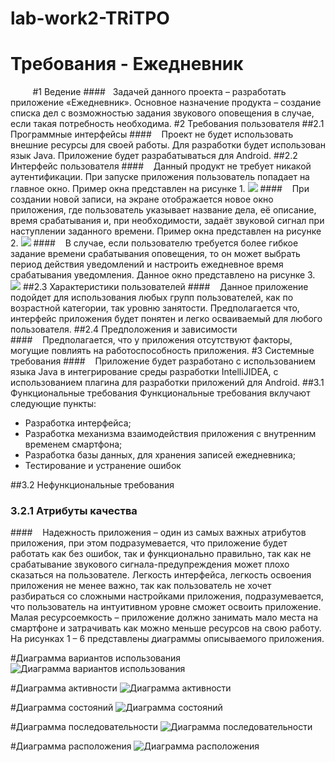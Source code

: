 # lab-work2-TRiTPO
# Требования - Ежедневник
&nbsp;&nbsp;&nbsp;&nbsp;&nbsp;&nbsp;&nbsp;&nbsp;
#1 Ведение
####&nbsp;&nbsp;&nbsp;Задачей данного проекта – разработать приложение «Ежедневник». Основное назначение продукта – создание списка дел с возможностью задания звукового оповещения в случае, если такая потребность необходима.
#2 Требования пользователя
##2.1 Программные интерфейсы
####&nbsp;&nbsp;&nbsp;&nbsp;Проект не будет использовать внешние ресурсы для своей работы. Для разработки будет использован язык Java. Приложение будет разрабатываться для Android.
##2.2 Интерфейс пользователя
####&nbsp;&nbsp;&nbsp;&nbsp;Данный продукт не требует никакой аутентификации. При запуске приложения пользователь попадает на главное окно. Пример окна представлен на рисунке 1.
![](https://github.com/TsikunovNik/lab-work2-TRiTPO/blob/master/%D0%93%D0%BB%D0%B0%D0%B2%D0%BD%D0%BE%D0%B5%20%D0%BE%D0%BA%D0%BD%D0%BE.png)
####&nbsp;&nbsp;&nbsp;&nbsp;При создании новой записи, на экране отображается новое окно приложения, где пользователь указывает название дела, её описание, время срабатывания и, при необходимости, задаёт звуковой сигнал при наступлении заданного времени. Пример окна представлен на рисунке 2.
![](https://github.com/TsikunovNik/lab-work2-TRiTPO/blob/master/%D0%A1%D0%BE%D0%B7%D0%B4%D0%B0%D0%BD%D0%B8%D0%B5%20%D0%BD%D0%BE%D0%B2%D0%BE%D0%B3%D0%BE.png)
####&nbsp;&nbsp;&nbsp;&nbsp;В случае, если пользователю требуется более гибкое задание времени срабатывания оповещения, то он может выбрать период действия уведомлений и настроить ежедневное время срабатывания уведомления. Данное окно представлено на рисунке 3.
![](https://github.com/TsikunovNik/lab-work2-TRiTPO/blob/master/%D0%9D%D0%B0%D1%81%D1%82%D1%80%D0%BE%D0%B9%D0%BA%D0%B0%20%D0%B4%D0%B0%D1%82%D1%8B.png)
##2.3 Характеристики пользователей 
####&nbsp;&nbsp;&nbsp;&nbsp;Данное приложение подойдет для использования любых групп пользователей, как по возрастной категории, так уровню занятости. Предполагается что, интерфейс приложения будет понятен и легко осваиваемый для любого пользователя.
##2.4 Предположения и зависимости
####&nbsp;&nbsp;&nbsp;&nbsp;Предполагается, что у приложения отсутствуют факторы, могущие повлиять на работоспособность приложения.
#3 Системные требования
####&nbsp;&nbsp;&nbsp;&nbsp;Приложение будет разработано с использованием языка Java в интегрирование среды разработки IntelliJIDEA, с использованием плагина для разработки приложений для Android.
##3.1 Функциональные требования
Функциональные требования вклучают следующие пункты:
+ Разработка интерфейса;
+ Разработка механизма взаимодействия приложения с внутренним временем смартфона;
+ Разработка базы данных, для хранения записей ежедневника;
+ Тестирование и устранение ошибок

##3.2 Нефункциональные требования
### 3.2.1 Атрибуты качества
####&nbsp;&nbsp;&nbsp;&nbsp;Надежность приложения – один из самых важных атрибутов приложения, при этом подразумевается, что приложение будет работать как без ошибок, так и функционально правильно, так как не срабатывание звукового сигнала-предупреждения может плохо сказаться на пользователе.
Легкость интерфейса, легкость освоения приложения не менее важно, так как пользователь не хочет разбираться со сложными настройками приложения, подразумевается, что пользователь на интуитивном уровне сможет освоить приложение.
Малая ресурсоемкость – приложение должно занимать мало места на смартфоне и затрачивать как можно меньше ресурсов на свою работу.
На рисунках 1 – 6 представлены диаграммы описываемого приложения.

#Диаграмма вариантов использования
![Диаграмма вариантов использования](https://github.com/TsikunovNik/lab-work2-TRiTPO/blob/master/use-case-1.png)

#Диаграмма активности
![Диаграмма активности](https://github.com/TsikunovNik/lab-work2-TRiTPO/blob/master/activity-2.png)

#Диаграмма состояний
![Диаграмма состояний](https://github.com/TsikunovNik/lab-work2-TRiTPO/blob/master/state-3.png)

#Диаграмма последовательности
![Диаграмма последовательности](https://github.com/TsikunovNik/lab-work2-TRiTPO/blob/master/Sequences-4.png)

#Диаграмма расположения
![Диаграмма расположения](https://github.com/TsikunovNik/lab-work2-TRiTPO/blob/master/%D0%A0%D0%B0%D1%81%D0%BF%D0%BE%D0%BB%D0%BE%D0%B6%D0%B5%D0%BD%D0%B8%D0%B5-5.png)

